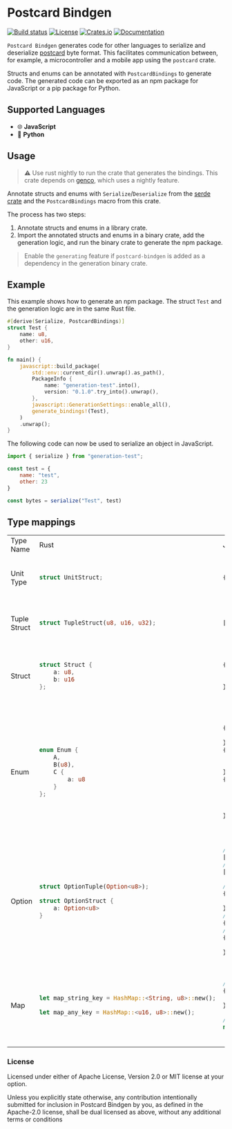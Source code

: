 # Postcard Bindgen

[![Build status](https://github.com/teamplayer3/postcard-bindgen/workflows/Rust/badge.svg)](https://github.com/teamplayer3/postcard-bindgen/actions)
[![License](https://img.shields.io/badge/license-MIT%2FApache--2.0-blue.svg)](https://github.com/teamplayer3/postcard-bindgen)
[![Crates.io](https://img.shields.io/crates/v/postcard-bindgen.svg)](https://crates.io/crates/postcard-bindgen)
[![Documentation](https://docs.rs/postcard-bindgen/badge.svg)](https://docs.rs/postcard-bindgen)

`Postcard Bindgen` generates code for other languages to serialize and deserialize [postcard](https://github.com/jamesmunns/postcard) byte format. This facilitates communication between, for example, a microcontroller and a mobile app using the `postcard` crate.

Structs and enums can be annotated with `PostcardBindings` to generate code. The generated code can be exported as an npm package for JavaScript or a pip package for Python.

## Supported Languages

* 🌐 **JavaScript**
* 🐍 **Python**

## Usage

> :warning: Use rust nightly to run the crate that generates the bindings. This crate depends on [genco](https://github.com/udoprog/genco), which uses a nightly feature.

Annotate structs and enums with `Serialize`/`Deserialize` from the [serde crate](https://github.com/serde-rs/serde) and the `PostcardBindings` macro from this crate.

The process has two steps:
1. Annotate structs and enums in a library crate.
2. Import the annotated structs and enums in a binary crate, add the generation logic, and run the binary crate to generate the npm package.

> Enable the `generating` feature if `postcard-bindgen` is added as a dependency in the generation binary crate.

## Example

This example shows how to generate an npm package. The struct `Test` and the generation logic are in the same Rust file.

```rust
#[derive(Serialize, PostcardBindings)]
struct Test {
    name: u8,
    other: u16,
}

fn main() {
    javascript::build_package(
        std::env::current_dir().unwrap().as_path(),
        PackageInfo {
            name: "generation-test".into(),
            version: "0.1.0".try_into().unwrap(),
        },
        javascript::GenerationSettings::enable_all(),
        generate_bindings!(Test),
    )
    .unwrap();
}
```

The following code can now be used to serialize an object in JavaScript.

```js
import { serialize } from "generation-test";

const test = {
    name: "test",
    other: 23
}

const bytes = serialize("Test", test)
```

## Type mappings

<table>
<tr><td> Type Name </td> <td> Rust </td> <td> Js </td><td> Python </td></tr>
<tr><td>Unit Type</td><td>

```rust
struct UnitStruct;
```
</td><td>

```javascript
{}
```
</td><td>

```python
class UnitStruct:
    pass

t = UnitStruct()
```
</td></tr>
<tr><td>Tuple Struct</td><td>

```rust
struct TupleStruct(u8, u16, u32);
```
</td><td>

```javascript
[123, 1234, 12345]
```
</td><td>

```python
class TupleStruct(tuple[u8]):
    ...

t = TupleStruct(123, 1234, 12345)
```
</td></tr>
<tr><td>Struct</td><td>

```rust
struct Struct {
    a: u8,
    b: u16
};
```
</td><td>

```javascript
{
    a: 123,
    b: 1234
}
```
</td><td>

```python
@dataclass
class Struct
    a: u8
    b: u16

t = Struct(a = 123, b = 1234)
```
</td></tr>
<tr><td>Enum</td><td>

```rust
enum Enum {
    A,
    B(u8),
    C {
        a: u8
    }
};
```
</td><td>

```javascript
{
    tag: "A",
},
{
    tag: "B",
    value: 123
},
{
    tag: "C",
    value: {
        a: 123
    }
}
```
</td><td>

```python
class Enum:
    pass

class Enum_A(Enum):
    pass

class Enum_B(Enum, tuple[u8]):
    ...

@dataclass
class Enum_C(Enum)
    a: u8

a = Enum_A()
b = Enum_B(23)
c = Enum_C(a = 23)
```
</td></tr>
<tr><td>Option</td><td>

```rust
struct OptionTuple(Option<u8>);

struct OptionStruct {
    a: Option<u8>
}
```
</td><td>

```javascript
// OptionTuple(Some(123))
[123]
// OptionTuple(None)
[undefined]

// OptionStruct { a: Some(123) }
{
    a: 123
}
// OptionStruct { a: None }
{}
// or
{
    a: undefined
}
```
</td><td>

```python
# OptionTuple(Some(123))
OptionTuple(123)
# OptionTuple(None)
OptionTuple(None)

# OptionStruct { a: Some(123) }
OptionStruct(a = 123)
# OptionStruct { a: None }
OptionStruct(a = None)
```
</td></tr>
<tr><td>Map</td><td>

```rust
let map_string_key = HashMap::<String, u8>::new();

let map_any_key = HashMap::<u16, u8>::new();
```
</td><td>

```javascript
// map_string_key
{
    key: value
}

// map_any_key
new Map()
```
</td><td>

```python
# map_string_key
: Dict[str, u8] = {
    key: value
}

# map_any_key
: Dict[u16, u8] = {
    key: value
}
```
</td></tr>
</table>

### License

Licensed under either of Apache License, Version 2.0 or MIT license at your option.

Unless you explicitly state otherwise, any contribution intentionally submitted for inclusion in Postcard Bindgen by you, as defined in the Apache-2.0 license, shall be dual licensed as above, without any additional terms or conditions
